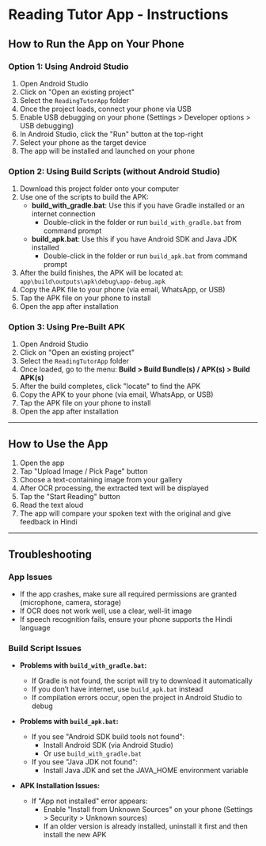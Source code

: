 # Reading Tutor App - Instructions

## How to Run the App on Your Phone

### Option 1: Using Android Studio

1. Open Android Studio  
2. Click on "Open an existing project"  
3. Select the `ReadingTutorApp` folder  
4. Once the project loads, connect your phone via USB  
5. Enable USB debugging on your phone (Settings > Developer options > USB debugging)  
6. In Android Studio, click the "Run" button at the top-right  
7. Select your phone as the target device  
8. The app will be installed and launched on your phone  

### Option 2: Using Build Scripts (without Android Studio)

1. Download this project folder onto your computer  
2. Use one of the scripts to build the APK:  
   - **build_with_gradle.bat**: Use this if you have Gradle installed or an internet connection  
     - Double-click in the folder or run `build_with_gradle.bat` from command prompt  
   - **build_apk.bat**: Use this if you have Android SDK and Java JDK installed  
     - Double-click in the folder or run `build_apk.bat` from command prompt  
3. After the build finishes, the APK will be located at:  
   `app\build\outputs\apk\debug\app-debug.apk`  
4. Copy the APK file to your phone (via email, WhatsApp, or USB)  
5. Tap the APK file on your phone to install  
6. Open the app after installation  

### Option 3: Using Pre-Built APK

1. Open Android Studio  
2. Click on "Open an existing project"  
3. Select the `ReadingTutorApp` folder  
4. Once loaded, go to the menu: **Build > Build Bundle(s) / APK(s) > Build APK(s)**  
5. After the build completes, click "locate" to find the APK  
6. Copy the APK to your phone (via email, WhatsApp, or USB)  
7. Tap the APK file on your phone to install  
8. Open the app after installation  

---

## How to Use the App

1. Open the app  
2. Tap "Upload Image / Pick Page" button  
3. Choose a text-containing image from your gallery  
4. After OCR processing, the extracted text will be displayed  
5. Tap the "Start Reading" button  
6. Read the text aloud  
7. The app will compare your spoken text with the original and give feedback in Hindi  

---

## Troubleshooting

### App Issues
- If the app crashes, make sure all required permissions are granted (microphone, camera, storage)  
- If OCR does not work well, use a clear, well-lit image  
- If speech recognition fails, ensure your phone supports the Hindi language  

### Build Script Issues
- **Problems with `build_with_gradle.bat`:**  
  - If Gradle is not found, the script will try to download it automatically  
  - If you don’t have internet, use `build_apk.bat` instead  
  - If compilation errors occur, open the project in Android Studio to debug  

- **Problems with `build_apk.bat`:**  
  - If you see "Android SDK build tools not found":  
    - Install Android SDK (via Android Studio)  
    - Or use `build_with_gradle.bat`  
  - If you see "Java JDK not found":  
    - Install Java JDK and set the JAVA_HOME environment variable  

- **APK Installation Issues:**  
  - If "App not installed" error appears:  
    - Enable "Install from Unknown Sources" on your phone (Settings > Security > Unknown sources)  
    - If an older version is already installed, uninstall it first and then install the new APK  
